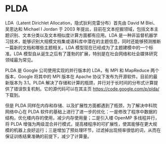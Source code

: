 # PLDA
LDA（Latent Dirichlet Allocation，隐式狄利克雷分布）首先由 David M Blei、吴恩达和 Michael I Jordan 于 2003 年提出，目前在文本挖掘领域，包括文本主题识别、文本分类以及文本相似度计算方面都有应用。LDA 是一种非监督机器学习技术，能够识别大规模文档集或语料库中潜在的主题信息，同时还能够预测推断一篇新的文档和哪些主题相关。LDA 模型现在已经成为了主题建模中的一个标准。LDA 模型自从诞生之后有了蓬勃的扩展，特别是在社会网络和社会媒体研究领域最为常见。

PLDA 是 Google 公司使用实现的并行版本的 LDA，有 MPI 和 MapReduce 两个版本，Google 将其中的 MPI 版本在 Apache 协议下发布为开源软件。目前的最新版本为 3.1。PLDA 解决了存储和计算的瓶颈，并行对于长时间的分布式计算提供了错误恢复机制。它的源代码可以在其主页 https://code.google.com/p/plda/ 下载到。

但是 PLDA 同样在内存和存储、以及扩展性方面都遇到了瓶颈，为了解决中科院网络中心在 PLDA 软件的基础上进行了进一步的优化：一是修改了程序中数据的结构，优化楼内存的使用，减少内存使用量；二是引入楼 OpenMP 多线程并行，将 PLDA 增强为两级混合并行模式，提高楼程序的可扩展性，使其能够在更大规模的机器上良好运行；三是增加了预处理环节，过滤掉出现频率很低的词，从而在保证训练结果准确的前提下，减少了计算量。
